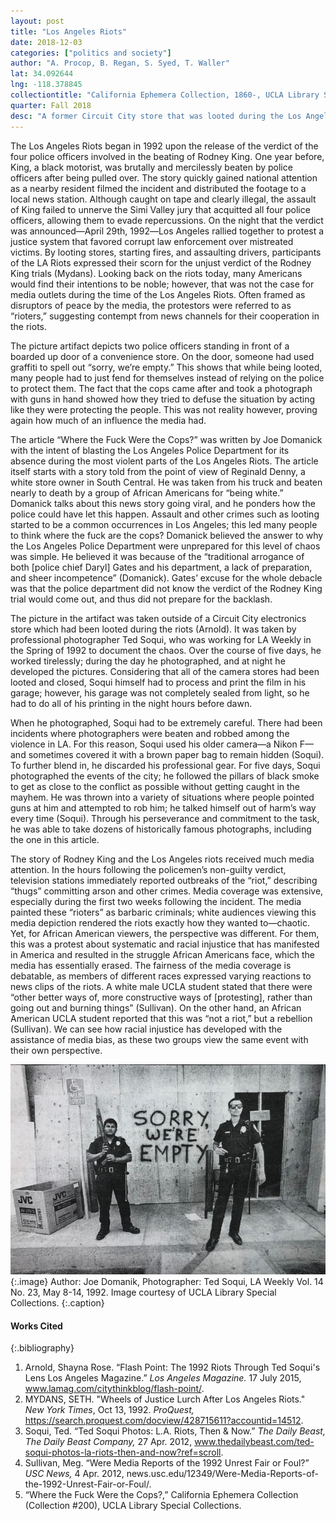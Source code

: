 ```yaml
---
layout: post
title: "Los Angeles Riots"
date: 2018-12-03
categories: ["politics and society"]
author: "A. Procop, B. Regan, S. Syed, T. Waller"
lat: 34.092644
lng: -118.378845
collectiontitle: "California Ephemera Collection, 1860-, UCLA Library Special Collections"
quarter: Fall 2018
desc: "A former Circuit City store that was looted during the Los Angeles Riots."
---
```


The Los Angeles Riots began in 1992 upon the release of the verdict of the four police officers involved in the beating of Rodney King. One year before, King, a black motorist, was brutally and mercilessly beaten by police officers after being pulled over. The story quickly gained national attention as a nearby resident filmed the incident and distributed the footage to a local news station. Although caught on tape and clearly illegal, the assault of King failed to unnerve the Simi Valley jury that acquitted all four police officers, allowing them to evade repercussions. On the night that the verdict was announced―April 29th, 1992―Los Angeles rallied together to protest a justice system that favored corrupt law enforcement over mistreated victims. By looting stores, starting fires, and assaulting drivers, participants of the LA Riots expressed their scorn for the unjust verdict of the Rodney King trials (Mydans).  Looking back on the riots today, many Americans would find their intentions to be noble; however, that was not the case for media outlets during the time of the Los Angeles Riots. Often framed as disruptors of peace by the media, the protestors were referred to as “rioters,” suggesting contempt from news channels for their cooperation in the riots.  

The picture artifact depicts two police officers standing in front of a boarded up door of a convenience store. On the door, someone had used graffiti to spell out “sorry, we’re empty.” This shows that while being looted, many people had to just fend for themselves instead of relying on the police to protect them. The fact that the cops came after and took a photograph with guns in hand showed how they tried to defuse the situation by acting like they were protecting the people. This was not reality however, proving again how much of an influence the media had.

The article “Where the Fuck Were the Cops?” was written by Joe Domanick with the intent of blasting the Los Angeles Police Department for its absence during the most violent parts of the Los Angeles Riots. The article itself starts with a story told from the point of view of Reginald Denny, a white store owner in South Central. He was taken from his truck and beaten nearly to death by a group of African Americans for “being white.” Domanick talks about this news story going viral, and he ponders how the police could have let this happen. Assault and other crimes such as looting started to be a common occurrences in Los Angeles; this led many people to think where the fuck are the cops? Domanick believed the answer to why the Los Angeles Police Department were unprepared for this level of chaos was simple. He believed it was because of the “traditional arrogance of both [police chief Daryl] Gates and his department, a lack of preparation, and sheer incompetence” (Domanick). Gates’ excuse for the whole debacle was that the police department did not know the verdict of the Rodney King trial would come out, and thus did not prepare for the backlash.

The picture in the artifact was taken outside of a Circuit City electronics store which had been looted during the riots (Arnold). It was taken by professional photographer Ted Soqui, who was working for LA Weekly in the Spring of 1992 to document the chaos. Over the course of five days, he worked tirelessly; during the day he photographed, and at night he developed the pictures. Considering that all of the camera stores had been looted and closed, Soqui himself had to process and print the film in his garage; however, his garage was not completely sealed from light, so he had to do all of his printing in the night hours before dawn.

When he photographed, Soqui had to be extremely careful. There had been incidents where photographers were beaten and robbed among the violence in LA.  For this reason, Soqui used his older camera—a Nikon F—and sometimes covered it with a brown paper bag to remain hidden (Soqui). To further blend in, he discarded his professional gear. For five days, Soqui photographed the events of the city; he followed the pillars of black smoke to get as close to the conflict as possible without getting caught in the mayhem. He was thrown into a variety of situations where people pointed guns at him and attempted to rob him; he talked himself out of harm’s way every time (Soqui). Through his perseverance and commitment to the task, he was able to take dozens of historically famous photographs, including the one in this article.

The story of Rodney King and the Los Angeles riots received much media attention. In the hours following the policemen’s non-guilty verdict, television stations immediately reported outbreaks of the “riot,” describing “thugs” committing arson and other crimes. Media coverage was extensive, especially during the first two weeks following the incident. The media painted these “rioters” as barbaric criminals; white audiences viewing this media depiction rendered the riots exactly how they wanted to—chaotic. Yet, for African American viewers, the perspective was different. For them, this was a protest about systematic and racial injustice that has manifested in America and resulted in the struggle African Americans face, which the media has essentially erased. The fairness of the media coverage is debatable, as members of different races expressed varying reactions to news clips of the riots. A white male UCLA student stated that there were “other better ways of, more constructive ways of [protesting], rather than going out and burning things” (Sullivan). On the other hand, an African American UCLA student reported that this was “not a riot,” but a rebellion (Sullivan). We can see how racial injustice has developed with the assistance of media bias, as these two groups view the same event with their own perspective.

![A photograph taken by Ted Soqui during the Los Angeles Riots."](images/losangelesriots.PNG)
{:.image}
Author: Joe Domanik, Photographer: Ted Soqui, LA Weekly Vol. 14 No. 23, May 8-14, 1992. Image courtesy of UCLA Library Special Collections.
{:.caption}

#### Works Cited

{:.bibliography}
1. Arnold, Shayna Rose. “Flash Point: The 1992 Riots Through Ted Soqui's Lens Los Angeles Magazine.” _Los Angeles Magazine._ 17 July 2015, www.lamag.com/citythinkblog/flash-point/.
2. MYDANS, SETH. "Wheels of Justice Lurch After Los Angeles Riots." _New York Times_, Oct 13, 1992. _ProQuest,_ https://search.proquest.com/docview/428715611?accountid=14512. 
3. Soqui, Ted. “Ted Soqui Photos: L.A. Riots, Then & Now.” _The Daily Beast, The Daily Beast Company,_ 27 Apr. 2012, www.thedailybeast.com/ted-soqui-photos-la-riots-then-and-now?ref=scroll. 
4. Sullivan, Meg. “Were Media Reports of the 1992 Unrest Fair or Foul?” _USC News,_ 4 Apr. 2012,
news.usc.edu/12349/Were-Media-Reports-of-the-1992-Unrest-Fair-or-Foul/.
5. “Where the Fuck Were the Cops?,” California Ephemera Collection (Collection #200), UCLA 
Library Special Collections.
